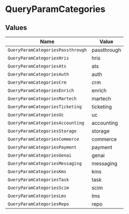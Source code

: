 # QueryParamCategories


## Values

| Name                              | Value                             |
| --------------------------------- | --------------------------------- |
| `QueryParamCategoriesPassthrough` | passthrough                       |
| `QueryParamCategoriesHris`        | hris                              |
| `QueryParamCategoriesAts`         | ats                               |
| `QueryParamCategoriesAuth`        | auth                              |
| `QueryParamCategoriesCrm`         | crm                               |
| `QueryParamCategoriesEnrich`      | enrich                            |
| `QueryParamCategoriesMartech`     | martech                           |
| `QueryParamCategoriesTicketing`   | ticketing                         |
| `QueryParamCategoriesUc`          | uc                                |
| `QueryParamCategoriesAccounting`  | accounting                        |
| `QueryParamCategoriesStorage`     | storage                           |
| `QueryParamCategoriesCommerce`    | commerce                          |
| `QueryParamCategoriesPayment`     | payment                           |
| `QueryParamCategoriesGenai`       | genai                             |
| `QueryParamCategoriesMessaging`   | messaging                         |
| `QueryParamCategoriesKms`         | kms                               |
| `QueryParamCategoriesTask`        | task                              |
| `QueryParamCategoriesScim`        | scim                              |
| `QueryParamCategoriesLms`         | lms                               |
| `QueryParamCategoriesRepo`        | repo                              |